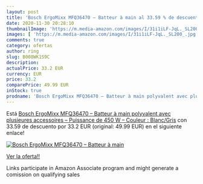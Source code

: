 ```yaml
---
layout: post
title: 'Bosch ErgoMixx MFQ36470 – Batteur à main al 33.59 % de descuento'
date: 2020-11-30 20:28:10
thumbnailImage: 'https://m.media-amazon.com/images/I/31i1iLF-JqL._SL200_.jpg'
images: [ 'https://m.media-amazon.com/images/I/31i1iLF-JqL._SL200_.jpg' ]
comments: true
category: ofertas
author: ring
slug: B008WK1S9C
description:
actualPrice: 33.2 EUR
currency: EUR
price: 33.2
comparePrice: 49.99 EUR
inStock: true
prodname: 'Bosch ErgoMixx MFQ36470 – Batteur à main polyvalent avec plusieures accessoires – Puissance de 450 W – Couleur : Blanc/Gris'
---
```


Está [Bosch ErgoMixx MFQ36470 – Batteur à main polyvalent avec plusieures accessoires – Puissance de 450 W – Couleur : Blanc/Gris](https://www.amazon.fr/dp/B008WK1S9C/?tag=tolees0d-21) con 33.59 de descuento por 33.2 EUR (original: 49.99 EUR) en el siguiente enlace!

[![Bosch ErgoMixx MFQ36470 – Batteur à main](https://m.media-amazon.com/images/I/31i1iLF-JqL._SL200_.jpg)](https://www.amazon.fr/dp/B008WK1S9C/?tag=tolees0d-21)

[Ver la oferta!!](https://www.amazon.fr/dp/B008WK1S9C/?tag=tolees0d-21)

Links participate in Amazon Associate program and might generate a comission on qualifying sales


